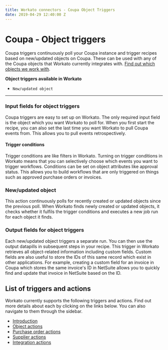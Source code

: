 ```yaml
---
title: Workato connectors - Coupa Object Triggers
date: 2019-04-29 12:40:00 Z
---
```


# Coupa - Object triggers
Coupa triggers continuously poll your Coupa instance and trigger recipes based on new/updated objects on Coupa. These can be used with any of the Coupa objects that Workato currently integrates with. [Find out which objects we work with](/connectors/coupa/introduction.md#objects).

**Object triggers available in Workato**
- `New/updated object`

____________

### Input fields for object triggers
Coupa triggers are easy to set up on Workato.  The only required input field is the object which you want Workato to poll for. When you first start the recipe, you can also set the last time you want Workato to pull Coupa events from. This allows you to pull events retrospectively.

#### Trigger conditions
Trigger conditions are like filters in Workato. Turning on trigger conditions in Workato means that you can selectively choose which events you want to trigger workflows. Conditions can be set on object attributes like approval status.  This allows you to build workflows that are only triggered on things such as approved purchase orders or invoices.

### New/updated object
This action continuously polls for recently created or updated objects since the previous poll. When Workato finds newly created or updated objects, it checks whether it fulfils the trigger conditions and executes a new job run for each object it finds.

### Output fields for object triggers
Each new/updated object triggers a separate run. You can then use the output datapills in subsequent steps in your recipe. This trigger in Workato retrieves all object-related information including custom fields. Custom fields are also useful to store the IDs of this same record which exist in other applications. For example, creating a custom field for an invoice in Coupa which stores the same invoice's ID in NetSuite allows you to quickly find and update that invoice in NetSuite based on the ID.

## List of triggers and actions
Workato currently supports the following triggers and actions. Find out more details about each by clicking on the links below. You can also navigate to them through the sidebar.

  * [Introduction](/connectors/coupa/introduction.md)
  * [Object actions](/connectors/coupa/object-actions.md)
  * [Purchase order actions](/connectors/coupa/purchase-order-actions.md)
  * [Supplier actions](/connectors/coupa/supplier-actions.md)
  * [Integration actions](/connectors/coupa/integration-action.md)
